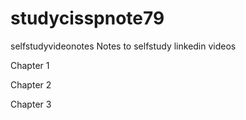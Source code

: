 # studycisspnote79
selfstudyvideonotes
Notes to selfstudy linkedin videos

Chapter 1

Chapter 2

Chapter 3
